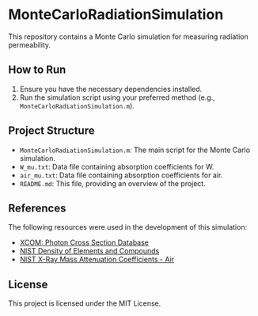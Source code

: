 # MonteCarloRadiationSimulation
This repository contains a Monte Carlo simulation for measuring radiation permeability.

## How to Run

1. Ensure you have the necessary dependencies installed.
2. Run the simulation script using your preferred method (e.g., ` MonteCarloRadiationSimulation.m`).

## Project Structure

- `MonteCarloRadiationSimulation.m`: The main script for the Monte Carlo simulation.
- `W_mu.txt`: Data file containing absorption coefficients for W.
- `air_mu.txt`: Data file containing absorption coefficients for air.
- `README.md`: This file, providing an overview of the project.

## References

The following resources were used in the development of this simulation:

- [XCOM: Photon Cross Section Database](https://www.nist.gov/pml/xcom-photon-cross-sections-database)
- [NIST Density of Elements and Compounds](https://physics.nist.gov/PhysRefData/XrayMassCoef/tab1.html)
- [NIST X-Ray Mass Attenuation Coefficients - Air](https://physics.nist.gov/PhysRefData/XrayMassCoef/ComTab/air.html)

## License

This project is licensed under the MIT License.

